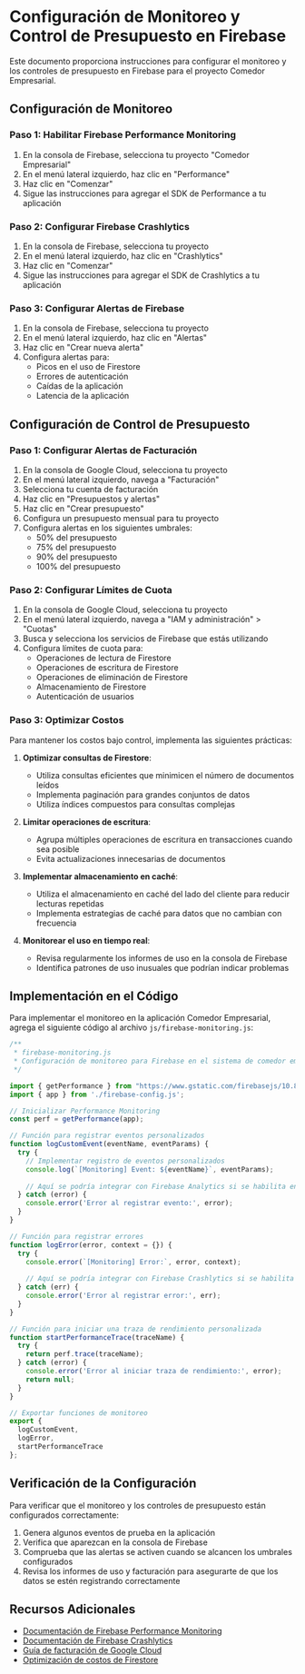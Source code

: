 # Configuración de Monitoreo y Control de Presupuesto en Firebase

Este documento proporciona instrucciones para configurar el monitoreo y los controles de presupuesto en Firebase para el proyecto Comedor Empresarial.

## Configuración de Monitoreo

### Paso 1: Habilitar Firebase Performance Monitoring

1. En la consola de Firebase, selecciona tu proyecto "Comedor Empresarial"
2. En el menú lateral izquierdo, haz clic en "Performance"
3. Haz clic en "Comenzar"
4. Sigue las instrucciones para agregar el SDK de Performance a tu aplicación

### Paso 2: Configurar Firebase Crashlytics

1. En la consola de Firebase, selecciona tu proyecto
2. En el menú lateral izquierdo, haz clic en "Crashlytics"
3. Haz clic en "Comenzar"
4. Sigue las instrucciones para agregar el SDK de Crashlytics a tu aplicación

### Paso 3: Configurar Alertas de Firebase

1. En la consola de Firebase, selecciona tu proyecto
2. En el menú lateral izquierdo, haz clic en "Alertas"
3. Haz clic en "Crear nueva alerta"
4. Configura alertas para:
   - Picos en el uso de Firestore
   - Errores de autenticación
   - Caídas de la aplicación
   - Latencia de la aplicación

## Configuración de Control de Presupuesto

### Paso 1: Configurar Alertas de Facturación

1. En la consola de Google Cloud, selecciona tu proyecto
2. En el menú lateral izquierdo, navega a "Facturación"
3. Selecciona tu cuenta de facturación
4. Haz clic en "Presupuestos y alertas"
5. Haz clic en "Crear presupuesto"
6. Configura un presupuesto mensual para tu proyecto
7. Configura alertas en los siguientes umbrales:
   - 50% del presupuesto
   - 75% del presupuesto
   - 90% del presupuesto
   - 100% del presupuesto

### Paso 2: Configurar Límites de Cuota

1. En la consola de Google Cloud, selecciona tu proyecto
2. En el menú lateral izquierdo, navega a "IAM y administración" > "Cuotas"
3. Busca y selecciona los servicios de Firebase que estás utilizando
4. Configura límites de cuota para:
   - Operaciones de lectura de Firestore
   - Operaciones de escritura de Firestore
   - Operaciones de eliminación de Firestore
   - Almacenamiento de Firestore
   - Autenticación de usuarios

### Paso 3: Optimizar Costos

Para mantener los costos bajo control, implementa las siguientes prácticas:

1. **Optimizar consultas de Firestore**:
   - Utiliza consultas eficientes que minimicen el número de documentos leídos
   - Implementa paginación para grandes conjuntos de datos
   - Utiliza índices compuestos para consultas complejas

2. **Limitar operaciones de escritura**:
   - Agrupa múltiples operaciones de escritura en transacciones cuando sea posible
   - Evita actualizaciones innecesarias de documentos

3. **Implementar almacenamiento en caché**:
   - Utiliza el almacenamiento en caché del lado del cliente para reducir lecturas repetidas
   - Implementa estrategias de caché para datos que no cambian con frecuencia

4. **Monitorear el uso en tiempo real**:
   - Revisa regularmente los informes de uso en la consola de Firebase
   - Identifica patrones de uso inusuales que podrían indicar problemas

## Implementación en el Código

Para implementar el monitoreo en la aplicación Comedor Empresarial, agrega el siguiente código al archivo `js/firebase-monitoring.js`:

```javascript
/**
 * firebase-monitoring.js
 * Configuración de monitoreo para Firebase en el sistema de comedor empresarial
 */

import { getPerformance } from "https://www.gstatic.com/firebasejs/10.8.0/firebase-performance.js";
import { app } from './firebase-config.js';

// Inicializar Performance Monitoring
const perf = getPerformance(app);

// Función para registrar eventos personalizados
function logCustomEvent(eventName, eventParams) {
  try {
    // Implementar registro de eventos personalizados
    console.log(`[Monitoring] Event: ${eventName}`, eventParams);
    
    // Aquí se podría integrar con Firebase Analytics si se habilita en el futuro
  } catch (error) {
    console.error('Error al registrar evento:', error);
  }
}

// Función para registrar errores
function logError(error, context = {}) {
  try {
    console.error(`[Monitoring] Error:`, error, context);
    
    // Aquí se podría integrar con Firebase Crashlytics si se habilita en el futuro
  } catch (err) {
    console.error('Error al registrar error:', err);
  }
}

// Función para iniciar una traza de rendimiento personalizada
function startPerformanceTrace(traceName) {
  try {
    return perf.trace(traceName);
  } catch (error) {
    console.error('Error al iniciar traza de rendimiento:', error);
    return null;
  }
}

// Exportar funciones de monitoreo
export {
  logCustomEvent,
  logError,
  startPerformanceTrace
};
```

## Verificación de la Configuración

Para verificar que el monitoreo y los controles de presupuesto están configurados correctamente:

1. Genera algunos eventos de prueba en la aplicación
2. Verifica que aparezcan en la consola de Firebase
3. Comprueba que las alertas se activen cuando se alcancen los umbrales configurados
4. Revisa los informes de uso y facturación para asegurarte de que los datos se estén registrando correctamente

## Recursos Adicionales

- [Documentación de Firebase Performance Monitoring](https://firebase.google.com/docs/performance)
- [Documentación de Firebase Crashlytics](https://firebase.google.com/docs/crashlytics)
- [Guía de facturación de Google Cloud](https://cloud.google.com/billing/docs)
- [Optimización de costos de Firestore](https://firebase.google.com/docs/firestore/billing)
